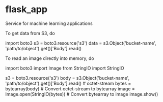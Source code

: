 # flask_app
Service for machine learning applications


To get data from S3, do

import boto3
s3 = boto3.resource('s3')
data = s3.Object('bucket-name', 'path/to/object').get()['Body'].read()


To read an image directly into memory, do

import boto3
import Image
from StringIO import StringIO

s3 = boto3.resource('s3')
body = s3.Object('bucket-name', 'path/to/object').get()['Body'].read() # octet-stream
bytes = bytearray(body) # Convert octet-stream to bytearray
image = Image.open(StringIO(bytes)) # Convert bytearray to image
image.show()
